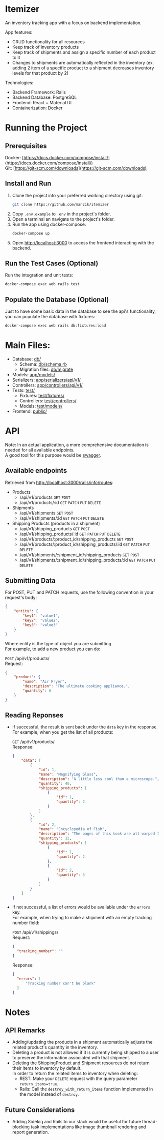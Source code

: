 # Itemizer
An inventory tracking app with a focus on backend implementation.  

App features:
   - CRUD functionality for all resources
   - Keep track of inventory products
   - Keep track of shipments and assign a specific number of each product to it
   - Changes to shipments are automatically reflected in the inventory (ex. adding 2 item of a specific product to a shipment decreases inventory levels for that product by 2)  

Technologies:
   - Backend Framework: Rails
   - Backend Database: PostgreSQL
   - Frontend: React + Material UI
   - Containerization: Docker

# Running the Project
## Prerequisites
Docker: [https://docs.docker.com/compose/install/](https://docs.docker.com/compose/install/)  
Git: [https://git-scm.com/downloads](https://git-scm.com/downloads)
## Install and Run
1. Clone the project into your preferred working directory using git:
   ```bash
   git clone https://github.com/manzik/itemizer
   ```
2. Copy `.env.example` to `.env` in the project's folder.
3. Open a terminal an navigate to the project's folder.
4. Run the app using docker-compose:
   ```bash
   docker-compose up
   ```
5. Open [http://localhost:3000](http://localhost:3000) to access the frontend interacting with the backend.
## Run the Test Cases (Optional)
   Run the integration and unit tests:
   ```bash
   docker-compose exec web rails test
   ```
## Populate the Database (Optional)
   Just to have some basic data in the database to see the api's functionality, you can populate the database with fixtures:
   ```bash
   docker-compose exec web rails db:fixtures:load
   ```
# Main Files:

- Database: [db/](db/)
  - Schema: [db/schema.rb](db/schema.rb)
  - Migration files: [db/migrate](db/migrate)
- Models: [app/models/](app/models/)
- Serializers: [app/serializers/api/v1/](app/serializers/api/v1/)
- Controllers: [app/controllers/api/v1/](app/controllers/api/v1/)
- Tests: [test/](test/)
  - Fixtures: [test/fixtures/](test/fixtures/)
  - Controllers: [test/controllers/](test/controllers/)
  - Models: [test/models/](test/models/)
- Frontend: [public/](public/)

# API

Note: In an actual application, a more comprehensive documentation is needed for all available endpoints.  
A good tool for this purpose would be [swagger](https://swagger.io/).

## Available endpoints

Retrieved from [http://localhost:3000/rails/info/routes](http://localhost:3000/rails/info/routes):

- Products
  - /api/v1/products `GET` `POST`
  - /api/v1/products/:id `GET` `PATCH` `PUT` `DELETE`
- Shipments
  - /api/v1/shipments `GET` `POST`
  - /api/v1/shipments/:id `GET` `PATCH` `PUT` `DELETE`
- Shipping Products (products in a shipment)
  - /api/v1/shipping_products `GET` `POST`
  - /api/v1/shipping_products/:id `GET` `PATCH` `PUT` `DELETE`
  - /api/v1/products/:product_id/shipping_products `GET` `POST`
  - /api/v1/products/:product_id/shipping_products/:id `GET` `PATCH` `PUT` `DELETE`
  - /api/v1/shipments/:shipment_id/shipping_products `GET` `POST`
  - /api/v1/shipments/:shipment_id/shipping_products/:id `GET` `PATCH` `PUT` `DELETE`

## Submitting Data
For POST, PUT and PATCH requests, use the following convention in your request's body:
```json
{
    "entity": {
        "key1": "value1",
        "key2": "value2",
        "key3": "value3"
    }
}
```
Where entity is the type of object you are submitting.  
For example, to add a new product you can do:  

`POST` /api/v1/products/  
Request:
```json
{
    "product": {
        "name": "Air Fryer",
        "description": "The ultimate cooking appliance.",
        "quantity": 6
    }
}
```

## Reading Reponses
- If successful, the result is sent back under the `data` key in the response.  
  For example, when you get the list of all products:  
  
  `GET` /api/v1/products/  
  Response:
  ```json
  {
      "data": [
          {
              "id": 1,
              "name": "Magnifying Glass",
              "description": "A little less cool than a microscope.",
              "quantity": 40,
              "shipping_products": [
                  {
                      "id": 1,
                      "quantity": 2
                  }
              ]
          },
          {
              "id": 2,
              "name": "Encyclopedia of Fish",
              "description": "The pages of this book are all warped from water damage.",
              "quantity": 12,
              "shipping_products": [
                  {
                      "id": 1,
                      "quantity": 2
                  },
                  {
                      "id": 2,
                      "quantity": 3
                  }
              ]
          }
      ]
  }
  ```
- If not successful, a list of errors would be available under the `errors` key.  
  For example, when trying to make a shipment with an empty tracking number field:  
  
  `POST` /api/v1/shippings/  
  Request:
  ```json
  {
    "tracking_number": ""
  }
  ```
  Response:
  ```json
  {
    "errors": [
        "Tracking number can't be blank"
    ]
  }
  ```
  
# Notes
## API Remarks
   - Adding/updating the products in a shipment automatically adjusts the related product's quantity in the inventory.
   - Deleting a product is not allowed if it is currently being shipped to a user to preserve the information associated with that shipment.
   - Deleting the ShippingProduct and Shipment resources do not return their items to inventory by default.  
     In order to return the related items to inventory when deleting:
      - REST: Make your `DELETE` request with the query parameter `return_items=true`.
      - Rails: Call the `destroy_with_return_items` function implemented in the model instead of `destroy`.
## Future Considerations
   - Adding Sidekiq and Rails to our stack would be useful for future thread-blocking task implementations like image thumbnail rendering and report generation.
